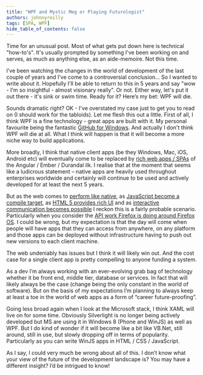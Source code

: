 ```yaml
---
title: "WPF and Mystic Meg or Playing Futurologist"
authors: johnnyreilly
tags: [SPA, WPF]
hide_table_of_contents: false
---
```

Time for an unusual post. Most of what gets put down here is technical "how-to's". It's usually prompted by something I've been working on and serves, as much as anything else, as an aide-memoire. Not this time.

 I’ve been watching the changes in the world of development of the last couple of years and I’ve come to a controversial conclusion... So I wanted to write about it. Hopefully I'll be able to return to this in 5 years and say "wow - I'm so insightful - almost visionary really". Or not. Either way, let's put it out there - it's sink or swim time. Ready for it? Here’s my bet: WPF will die.

Sounds dramatic right? OK - I've overstated my case just to get you to read on (I should work for the tabloids). Let me flesh this out a little. First of all, I think WPF is a fine technology - great apps are built with it. My personal favourite being the fantastic [GitHub for Windows](https://github.com/blog/1151-designing-github-for-windows). And actually I don't think WPF will die at all. What I think will happen is that it will become a more niche way to build applications.

More broadly, I think that native client apps (be they Windows, Mac, iOS, Android etc) will eventually come to be replaced by [rich web apps / SPAs](http://en.wikipedia.org/wiki/Single-page_application) of the Angular / Ember / Durandal ilk. I realise that at the moment that seems like a ludicrous statement – native apps are heavily used throughout enterprises worldwide and certainly will continue to be used and actively developed for at least the next 5 years.

But as the web comes to [perform like native](http://arstechnica.com/information-technology/2013/05/native-level-performance-on-the-web-a-brief-examination-of-asm-js/), as [JavaScript become a compile target](https://github.com/jashkenas/coffee-script/wiki/List-of-languages-that-compile-to-JS), as [HTML 5 provides rich UI](http://davidwalsh.name/canvas-demos) and as [interactive communication becomes possible](https://developer.mozilla.org/en/docs/WebSockets) I reckon this is a fairly probable scenario. Particularly when you consider the [API work Firefox is doing around Firefox OS](https://developer.mozilla.org/en-US/Apps/Reference). I could be wrong, but my expectation is that the day will come when people will have apps that they can access from anywhere, on any platform and those apps can be deployed without infrastructure having to push out new versions to each client machine.

The web undeniably has issues but I think it will likely win out. And the cost case for a single client app is pretty compelling to anyone funding a system.

As a dev I’m always working with an ever-evolving grab bag of technology whether it be front end, middle tier, database or services. In fact that will likely always be the case (change being the only constant in the world of software). But on the basis of my expectations I’m planning to always keep at least a toe in the world of web apps as a form of “career future-proofing”.

Going less broad again when I look at the Microsoft stack, I think XAML will live on for some time. Obviously Silverlight is no longer being actively developed but MS are using it in Windows 8 (Phone and WinJS) as well as WPF. But I do kind of wonder if it will become like a bit like VB.Net, still around, still in use, but slowly dropping off in terms of popularity. Particularly as you can write WinJS apps in HTML / CSS / JavaScript.

As I say, I could very much be wrong about all of this. I don’t know what your view of the future of the development landscape is? You may have a different insight? I’d be intrigued to know!


